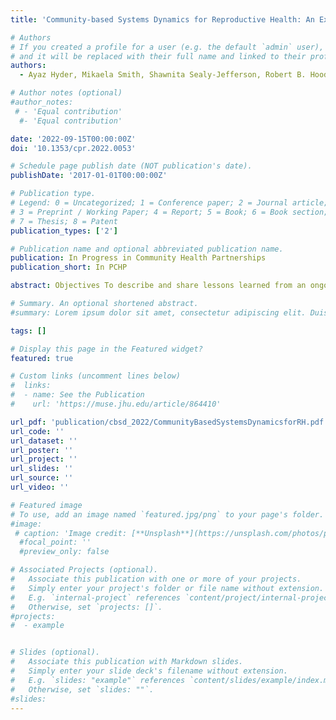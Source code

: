 ```yaml
---
title: 'Community-based Systems Dynamics for Reproductive Health: An Example from Urban Ohio'

# Authors
# If you created a profile for a user (e.g. the default `admin` user), write the username (folder name) here
# and it will be replaced with their full name and linked to their profile.
authors:
  - Ayaz Hyder, Mikaela Smith, Shawnita Sealy-Jefferson, Robert B. Hood, Shibani Chettri, Ashley Dundon, 'admin', Danielle Bessett, Alison H. Norris

# Author notes (optional)
#author_notes:
 # - 'Equal contribution'
  #- 'Equal contribution'

date: '2022-09-15T00:00:00Z'
doi: '10.1353/cpr.2022.0053'

# Schedule page publish date (NOT publication's date).
publishDate: '2017-01-01T00:00:00Z'

# Publication type.
# Legend: 0 = Uncategorized; 1 = Conference paper; 2 = Journal article;
# 3 = Preprint / Working Paper; 4 = Report; 5 = Book; 6 = Book section;
# 7 = Thesis; 8 = Patent
publication_types: ['2']

# Publication name and optional abbreviated publication name.
publication: In Progress in Community Health Partnerships
publication_short: In PCHP

abstract: Objectives To describe and share lessons learned from an ongoing application of a participatory modeling approach (community-based system dynamics) that aims to eliminate racial inequities in Black-White reproductive health outcomes. Methods The community-based system dynamics approach involves conducting complementary activities, workshops, modeling, and dissemination. We organized workshops, co-developed a causal loop diagram of the reproductive health system with participants from the community, and created materials to disseminate workshop findings and preliminary models. Lessons learned Many opportunities exist for cross-fertilization of best practices between community-based system dynamics and community-based participatory research. Shared learning environments offer benefits for modelers and domain experts alike. Additionally, identifying local champions from the community helps manage group dynamics. Conclusions Community-based system dynamics is well-suited for understanding complexity in the reproductive health system. It allows participants from diverse perspectives to identify strategies to eliminate racial inequities in reproductive health outcomes.

# Summary. An optional shortened abstract.
#summary: Lorem ipsum dolor sit amet, consectetur adipiscing elit. Duis posuere tellus ac convallis placerat. Proin tincidunt magna sed ex sollicitudin condimentum.

tags: []

# Display this page in the Featured widget?
featured: true

# Custom links (uncomment lines below)
#  links:
#  - name: See the Publication
#    url: 'https://muse.jhu.edu/article/864410'

url_pdf: 'publication/cbsd_2022/CommunityBasedSystemsDynamicsforRH.pdf'
url_code: ''
url_dataset: ''
url_poster: ''
url_project: ''
url_slides: ''
url_source: ''
url_video: ''

# Featured image
# To use, add an image named `featured.jpg/png` to your page's folder.
#image:
 # caption: 'Image credit: [**Unsplash**](https://unsplash.com/photos/pLCdAaMFLTE)'
  #focal_point: ''
  #preview_only: false

# Associated Projects (optional).
#   Associate this publication with one or more of your projects.
#   Simply enter your project's folder or file name without extension.
#   E.g. `internal-project` references `content/project/internal-project/index.md`.
#   Otherwise, set `projects: []`.
#projects:
#  - example


# Slides (optional).
#   Associate this publication with Markdown slides.
#   Simply enter your slide deck's filename without extension.
#   E.g. `slides: "example"` references `content/slides/example/index.md`.
#   Otherwise, set `slides: ""`.
#slides:
---
```


<!-- {{% callout note %}}
Click the _Cite_ button above to demo the feature to enable visitors to import publication metadata into their reference management software.
{{% /callout %}}

{{% callout note %}}
Create your slides in Markdown - click the _Slides_ button to check out the example.
{{% /callout %}}

Supplementary notes can be added here, including [code, math, and images](https://wowchemy.com/docs/writing-markdown-latex/).
 -->
